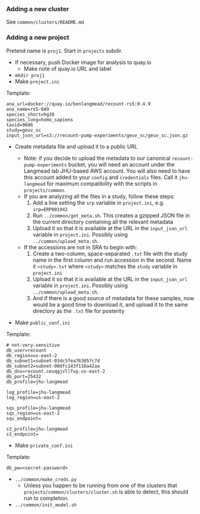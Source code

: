 ### Adding a new cluster

See `common/clusters/README.md`

### Adding a new project

Pretend name is `proj1`.  Start in `projects` subdir.

* If necessary, push Docker image for analysis to quay.io
    * Make note of quay.io URL and label
* `mkdir proj1`
* Make `project.ini`

Template:

```
ana_url=docker://quay.io/benlangmead/recount-rs5:0.4.9
ana_name=rs5-049
species_short=hg38
species_long=homo_sapiens
taxid=9606
study=geuv_sc
input_json_url=s3://recount-pump-experiments/geuv_sc/geuv_sc.json.gz
```

* Create metadata file and upload it to a public URL
    * Note: if you decide to upload the metadata to our canonical `recount-pump-experiments` bucket, you will need an account under the Langmead lab JHU-based AWS account.  You will also need to have this account added to your `config` and `credentials` files.  Call it `jhu-langmead` for maximum compatibility with the scripts in `projects/common`.
    * If you are analyzing all the files in a study, follow these steps:
        1. Add a line setting the `srp` variable in `project.ini`, e.g. `srp=ERP001942`
        2. Run `../common/get_meta.sh`.  This creates a gzipped JSON file in the current directory containing all the relevant metadata
        3. Upload it so that it is available at the URL in the `input_json_url` variable in `project.ini`.  Possibly using `../common/upload_meta.sh`.
    * If the accessions are not in SRA to begin with:
        1. Create a two-column, space-separated `.txt` file with the study name in the first column and run accession in the second.  Name it `<study>.txt` where `<study>` matches the `study` variable in `project.ini`
        2. Upload it so that it is available at the URL in the `input_json_url` variable in `project.ini`.  Possibly using `../common/upload_meta.sh`.
        3. And if there is a good source of metadata for these samples, now would be a good time to download it, and upload it to the same directory as the `.txt` file for posterity

* Make `public_conf.ini`

Template:

```
# not-very-sensitive 
db_user=recount
db_region=us-east-2
db_subnet1=subnet-03dc5fea763057c7d
db_subnet2=subnet-00dfc143f116a42aa
db_dns=recount.ceuqgjvllfuy.us-east-2
db_port=25432
db_profile=jhu-langmead

log_profile=jhu-langmead
log_region=us-east-2

sqs_profile=jhu-langmead
sqs_region=us-east-2
sqs_endpoint=

s3_profile=jhu-langmead
s3_endpoint=
```

* Make `private_conf.ini`

Template:

``` 
db_pw=<secret-password>
```

* `../common/make_creds.py`
    * Unless you happen to be running from one of the clusters that `projects/common/clusters/cluster.sh` is able to detect, this should run to completion.
* `../common/init_model.sh`
